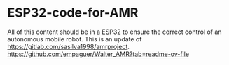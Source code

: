# ESP32-code-for-AMR
All of this content should be in a ESP32 to ensure the correct control of an autonomous mobile robot. This is an update of 
https://gitlab.com/sasilva1998/amrproject.
https://github.com/empaguer/Walter_AMR?tab=readme-ov-file
